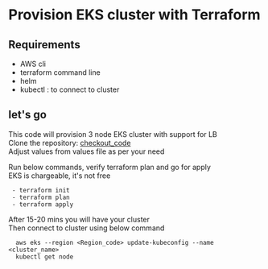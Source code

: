 # Provision EKS cluster with Terraform

## Requirements
 - AWS cli
 - terraform command line
 - helm
 - kubectl : to connect to cluster

## let's go
This code will provision 3 node EKS cluster with support for LB<br/>
Clone the repository: [checkout_code](https://github.com/sameer1701/terraform-mgmt/blob/master/EKS)<br/>
Adjust values from values file as per your need<br/>

Run below commands, verify terraform plan and go for apply <br/>
EKS is chargeable, it's not free
```
 - terraform init
 - terraform plan
 - terraform apply

```

After 15-20 mins you will have your cluster <br/>
Then connect to cluster using below command
```
  aws eks --region <Region_code> update-kubeconfig --name <cluster_name>
  kubectl get node
```
